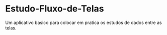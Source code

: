 # Estudo-Fluxo-de-Telas
Um aplicativo basico para colocar em pratica os estudos de dados entre as telas. 
